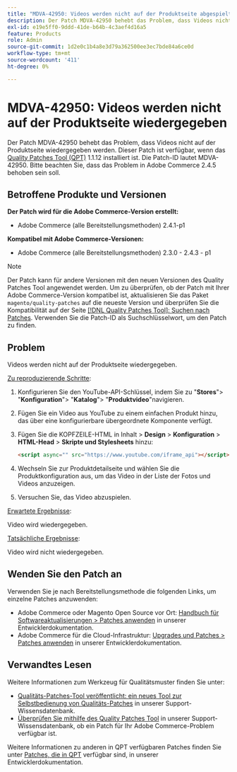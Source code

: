 ```yaml
---
title: "MDVA-42950: Videos werden nicht auf der Produktseite abgespielt"
description: Der Patch MDVA-42950 behebt das Problem, dass Videos nicht auf der Produktseite wiedergegeben werden. Dieser Patch ist verfügbar, wenn das [Quality Patches Tool (QPT)](/help/announcements/adobe-commerce-announcements/magento-quality-patches-released-new-tool-to-self-serve-quality-patches.md) 1.1.12 installiert ist. Die Patch-ID lautet MDVA-42950. Bitte beachten Sie, dass das Problem in Adobe Commerce 2.4.5 behoben sein soll.
exl-id: e19e5ff0-9ddd-41de-b64b-4c3aef4d16a5
feature: Products
role: Admin
source-git-commit: 1d2e0c1b4a8e3d79a362500ee3ec7bde84a6ce0d
workflow-type: tm+mt
source-wordcount: '411'
ht-degree: 0%

---
```


# MDVA-42950: Videos werden nicht auf der Produktseite wiedergegeben

Der Patch MDVA-42950 behebt das Problem, dass Videos nicht auf der Produktseite wiedergegeben werden. Dieser Patch ist verfügbar, wenn das [Quality Patches Tool (QPT)](/help/announcements/adobe-commerce-announcements/magento-quality-patches-released-new-tool-to-self-serve-quality-patches.md) 1.1.12 installiert ist. Die Patch-ID lautet MDVA-42950. Bitte beachten Sie, dass das Problem in Adobe Commerce 2.4.5 behoben sein soll.

## Betroffene Produkte und Versionen

**Der Patch wird für die Adobe Commerce-Version erstellt:**

* Adobe Commerce (alle Bereitstellungsmethoden) 2.4.1-p1

**Kompatibel mit Adobe Commerce-Versionen:**

* Adobe Commerce (alle Bereitstellungsmethoden) 2.3.0 - 2.4.3 - p1

>[!NOTE]
>
>Der Patch kann für andere Versionen mit den neuen Versionen des Quality Patches Tool angewendet werden. Um zu überprüfen, ob der Patch mit Ihrer Adobe Commerce-Version kompatibel ist, aktualisieren Sie das Paket `magento/quality-patches` auf die neueste Version und überprüfen Sie die Kompatibilität auf der Seite [[!DNL Quality Patches Tool]: Suchen nach Patches](https://devdocs.magento.com/quality-patches/tool.html#patch-grid). Verwenden Sie die Patch-ID als Suchschlüsselwort, um den Patch zu finden.

## Problem

Videos werden nicht auf der Produktseite wiedergegeben.

<u>Zu reproduzierende Schritte</u>:

1. Konfigurieren Sie den YouTube-API-Schlüssel, indem Sie zu &quot;**Stores**&quot;> &quot;**Konfiguration**&quot;> &quot;**Katalog**&quot;> &quot;**Produktvideo**&quot;navigieren.
1. Fügen Sie ein Video aus YouTube zu einem einfachen Produkt hinzu, das über eine konfigurierbare übergeordnete Komponente verfügt.
1. Fügen Sie die KOPFZEILE-HTML in Inhalt > **Design** > **Konfiguration** > **HTML-Head** > **Skripte und Stylesheets** hinzu:

   ```HTML
   <script async="" src="https://www.youtube.com/iframe_api"></script>`
   ```

1. Wechseln Sie zur Produktdetailseite und wählen Sie die Produktkonfiguration aus, um das Video in der Liste der Fotos und Videos anzuzeigen.
1. Versuchen Sie, das Video abzuspielen.

<u>Erwartete Ergebnisse</u>:

Video wird wiedergegeben.

<u>Tatsächliche Ergebnisse</u>:

Video wird nicht wiedergegeben.

## Wenden Sie den Patch an

Verwenden Sie je nach Bereitstellungsmethode die folgenden Links, um einzelne Patches anzuwenden:

* Adobe Commerce oder Magento Open Source vor Ort: [Handbuch für Softwareaktualisierungen > Patches anwenden](https://devdocs.magento.com/guides/v2.4/comp-mgr/patching/mqp.html) in unserer Entwicklerdokumentation.
* Adobe Commerce für die Cloud-Infrastruktur: [Upgrades und Patches > Patches anwenden](https://devdocs.magento.com/cloud/project/project-patch.html) in unserer Entwicklerdokumentation.

## Verwandtes Lesen

Weitere Informationen zum Werkzeug für Qualitätsmuster finden Sie unter:

* [Qualitäts-Patches-Tool veröffentlicht: ein neues Tool zur Selbstbedienung von Qualitäts-Patches](/help/announcements/adobe-commerce-announcements/magento-quality-patches-released-new-tool-to-self-serve-quality-patches.md) in unserer Support-Wissensdatenbank.
* [Überprüfen Sie mithilfe des Quality Patches Tool](/help/support-tools/patches-available-in-qpt-tool/check-patch-for-magento-issue-with-magento-quality-patches.md) in unserer Support-Wissensdatenbank, ob ein Patch für Ihr Adobe Commerce-Problem verfügbar ist.

Weitere Informationen zu anderen in QPT verfügbaren Patches finden Sie unter [Patches, die in QPT](https://devdocs.magento.com/quality-patches/tool.html#patch-grid) verfügbar sind, in unserer Entwicklerdokumentation.
